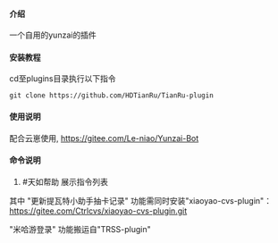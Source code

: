 #### 介绍

一个自用的yunzai的插件

#### 安装教程

cd至plugins目录执行以下指令
```
git clone https://github.com/HDTianRu/TianRu-plugin
```

#### 使用说明
配合云崽使用, https://gitee.com/Le-niao/Yunzai-Bot

#### 命令说明
1. #天如帮助   展示指令列表

其中
"更新提瓦特小助手抽卡记录" 功能需同时安装"xiaoyao-cvs-plugin"：https://gitee.com/Ctrlcvs/xiaoyao-cvs-plugin.git

"米哈游登录" 功能搬运自"TRSS-plugin"